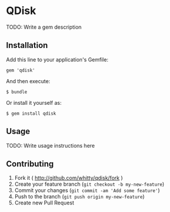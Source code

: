 # QDisk

TODO: Write a gem description

## Installation

Add this line to your application's Gemfile:

    gem 'qdisk'

And then execute:

    $ bundle

Or install it yourself as:

    $ gem install qdisk

## Usage

TODO: Write usage instructions here

## Contributing

1. Fork it ( http://github.com/whitty/qdisk/fork )
2. Create your feature branch (`git checkout -b my-new-feature`)
3. Commit your changes (`git commit -am 'Add some feature'`)
4. Push to the branch (`git push origin my-new-feature`)
5. Create new Pull Request
